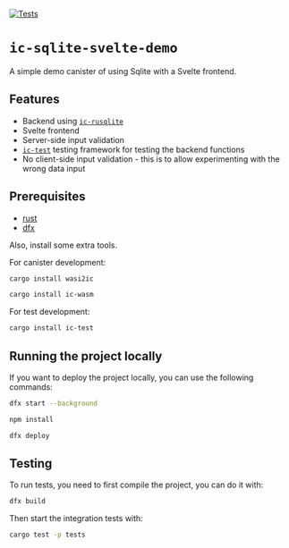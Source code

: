 [![Tests](https://github.com/wasm-forge/ic-sqlite-svelte-demo/actions/workflows/build-check.yml/badge.svg)](https://github.com/wasm-forge/ic-sqlite-svelte-demo/actions/workflows/build-check.yml)

# `ic-sqlite-svelte-demo`

A simple demo canister of using Sqlite with a Svelte frontend.

## Features

* Backend using [`ic-rusqlite`](https://github.com/wasm-forge/ic-rusqlite)
* Svelte frontend
* Server-side input validation
* [`ic-test`](https://github.com/wasm-forge/ic-test) testing framework for testing the backend functions
* No client-side input validation - this is to allow experimenting with the wrong data input

## Prerequisites

* [rust](https://doc.rust-lang.org/book/ch01-01-installation.html)
* [dfx](https://internetcomputer.org/docs/current/developer-docs/setup/install/)

Also, install some extra tools. 

For canister development:
```bash
cargo install wasi2ic

cargo install ic-wasm
```

For test development:
```bash
cargo install ic-test
```

## Running the project locally

If you want to deploy the project locally, you can use the following commands:

```bash
dfx start --background

npm install

dfx deploy
```

## Testing

To run tests, you need to first compile the project, you can do it with:
```bash
dfx build
```

Then start the integration tests with:
```bash
cargo test -p tests
```
